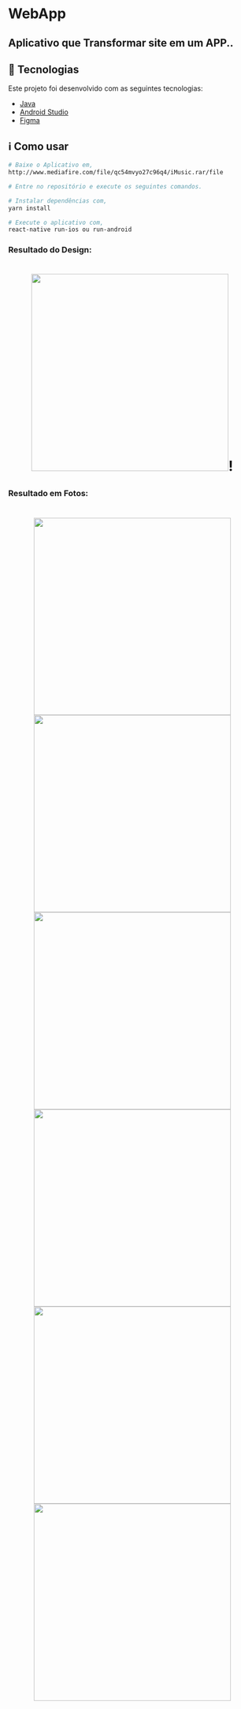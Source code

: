 # WebApp

## Aplicativo que Transformar site em um APP..

## :rocket: Tecnologias

Este projeto foi desenvolvido com as seguintes tecnologias:

- [Java](https://www.java.com/pt-BR/)
- [Android Studio](https://developer.android.com/studio)
- [Figma](https://www.figma.com/)

## :information_source: Como usar

```bash
# Baixe o Aplicativo em,
http://www.mediafire.com/file/qc54mvyo27c96q4/iMusic.rar/file

# Entre no repositório e execute os seguintes comandos.

# Instalar dependências com,
yarn install

# Execute o aplicativo com,
react-native run-ios ou run-android

```
### Resultado do Design:

<h1 align="center">

<img src="https://user-images.githubusercontent.com/53570115/121588628-85509080-ca0c-11eb-9076-ef281d6ae0c7.png"
    height="400">!

</h1>


### Resultado em Fotos:

<h1 align="center">

<img src="https://user-images.githubusercontent.com/53570115/79695919-e721ca00-824f-11ea-8ebb-81341f4716e2.png"
    height="400">
<img src="https://user-images.githubusercontent.com/53570115/79695973-48e23400-8250-11ea-8343-e5a0c85b9e93.png"
    height="400">
<img src="https://user-images.githubusercontent.com/53570115/79695997-63b4a880-8250-11ea-9473-42ebd57f1c1a.png"
    height="400">
<img src="https://user-images.githubusercontent.com/53570115/79696024-834bd100-8250-11ea-9195-c5a9cdf82dc9.png"
    height="400">
<img src="https://user-images.githubusercontent.com/53570115/79696054-a4acbd00-8250-11ea-9e1e-56b1b9a33048.png"
    height="400">
<img src="https://user-images.githubusercontent.com/53570115/79696063-b5f5c980-8250-11ea-962e-38b4f03876f6.png"
    height="400">

</h1>

